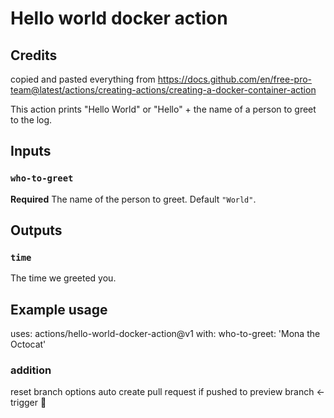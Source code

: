 # Hello world docker action

## Credits
copied and pasted everything from https://docs.github.com/en/free-pro-team@latest/actions/creating-actions/creating-a-docker-container-action


This action prints "Hello World" or "Hello" + the name of a person to greet to the log.

## Inputs

### `who-to-greet`

**Required** The name of the person to greet. Default `"World"`.

## Outputs

### `time`

The time we greeted you.

## Example usage

uses: actions/hello-world-docker-action@v1
with:
  who-to-greet: 'Mona the Octocat'


### addition
reset branch options
auto create pull request if pushed to preview branch <- trigger 🤔
